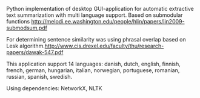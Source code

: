 Python implementation of desktop GUI-application for automatic extractive text summarization with multi language support. Based on submodular functions http://melodi.ee.washington.edu/people/hlin/papers/lin2009-submodsum.pdf

For determining sentence similarity was using phrasal overlap based on Lesk algorithm.http://www.cis.drexel.edu/faculty/thu/research-papers/dawak-547.pdf

This application support 14 languages: danish, dutch, english, finnish, french, german, hungarian, italian, norwegian, portuguese, romanian, russian, spanish, swedish. 

Using dependencies: NetworkX, NLTK
